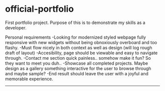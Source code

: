 # official-portfolio

First portfolio project.
Purpose of this is to demonstrate my skills as a developer.

Personal requirements
-Looking for modernized styled webpage fully responsive with new widgets without being obnoxiously overboard and too flashy.
-Must flow nicely in both context as well as design (will log rough draft of layout)
-Accesibility, page should be viewable and easy to navigate through.
-Contact me section quick painless.. somehow make it fun? So they want to meet you duh..
-Showcase all completed projects. Maybe design as a gallery something interactive for the user to browse through and maybe sample?
-End result should leave the user with a joyful and memorable experience.

<hr>
